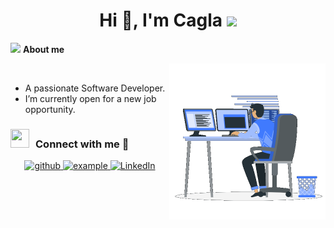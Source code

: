 <h1 align="center">Hi 👋, I'm Cagla <img src="https://media.giphy.com/media/hvRJCLFzcasrR4ia7z/giphy.gif" width="35"></h1>

<picture><img src ="https://media0.giphy.com/media/ToMjGpNuOksUiclTp4c/giphy.mp4?cid=ecf05e47yacniap7f3rzw6k0mnctlow14xodbc2jwsobg5me&ep=v1_gifs_search&rid=giphy.mp4&ct=g" width = 50px></picture> **About me**

<picture> <img align="right" src="https://github.com/0xAbdulKhalid/0xAbdulKhalid/raw/main/assets/mdImages/Right_Side.gif" width = 250px></picture>
<br>

- A passionate Software Developer.
- I’m currently open for a new job opportunity.

<h3 align="start" > <img src="https://media.giphy.com/media/iY8CRBdQXODJSCERIr/giphy.gif" width="30" height="30" style="margin-right: 10px;">Connect with me 🤝 </h3>

<p align ="center">
<a href="https://github.com/caglaozbb" target="_blank">
<img src="https://img.shields.io/badge/github-%2324292e.svg?&style=for-the-badge&logo=github&logoColor=white" alt="github"/>
</a>
  <a href="mailto:caglaozbb@gmail.com?subject=Feedback%20From%20Github&body=Hello," target="_blank">
    <img src="https://img.shields.io/badge/Gmail-D14836?style=for-the-badge&logo=gmail&logoColor=white" alt="example"/>
  </a>
   <a href="https://www.linkedin.com/in/cagla-ozbaba/)" target="_blank">
    <img alt="LinkedIn" src="https://img.shields.io/badge/LinkedIn-0077B5?style=for-the-badge&logo=linkedin&logoColor=white">
  </a>   
  </a>  

  </p>

